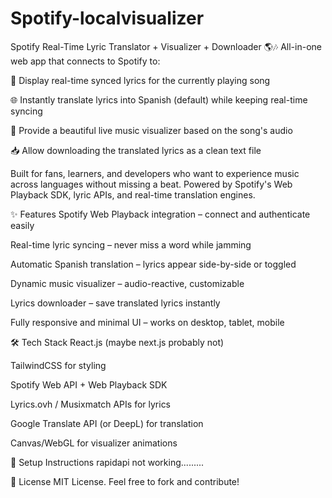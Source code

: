 # Spotify-localvisualizer
Spotify Real-Time Lyric Translator + Visualizer + Downloader 🌎🎶
All-in-one web app that connects to Spotify to:

🎤 Display real-time synced lyrics for the currently playing song

🌐 Instantly translate lyrics into Spanish (default) while keeping real-time syncing

🎨 Provide a beautiful live music visualizer based on the song's audio

📥 Allow downloading the translated lyrics as a clean text file

Built for fans, learners, and developers who want to experience music across languages without missing a beat.
Powered by Spotify's Web Playback SDK, lyric APIs, and real-time translation engines.

✨ Features
Spotify Web Playback integration – connect and authenticate easily

Real-time lyric syncing – never miss a word while jamming

Automatic Spanish translation – lyrics appear side-by-side or toggled

Dynamic music visualizer – audio-reactive, customizable

Lyrics downloader – save translated lyrics instantly

Fully responsive and minimal UI – works on desktop, tablet, mobile

🛠 Tech Stack
React.js (maybe next.js probably not)

TailwindCSS for styling

Spotify Web API + Web Playback SDK

Lyrics.ovh / Musixmatch APIs for lyrics

Google Translate API (or DeepL) for translation

Canvas/WebGL for visualizer animations

🚀 Setup Instructions
rapidapi not working.........

📜 License
MIT License. Feel free to fork and contribute!
